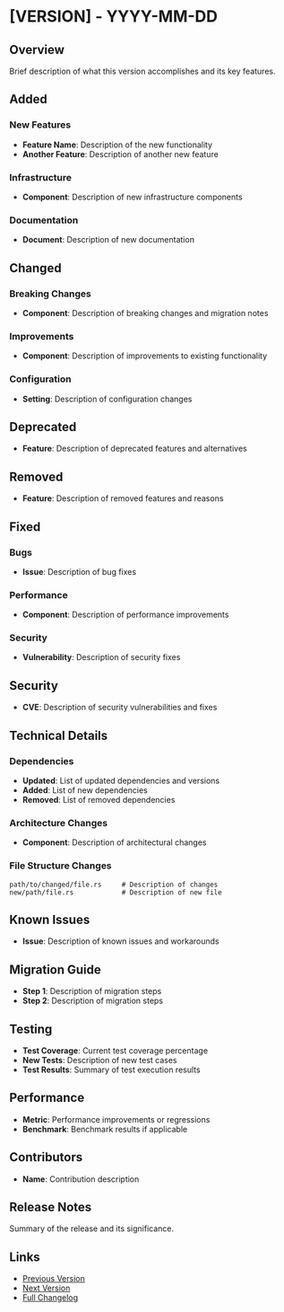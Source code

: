 # [VERSION] - YYYY-MM-DD

## Overview
Brief description of what this version accomplishes and its key features.

## Added

### New Features
- **Feature Name**: Description of the new functionality
- **Another Feature**: Description of another new feature

### Infrastructure
- **Component**: Description of new infrastructure components

### Documentation
- **Document**: Description of new documentation

## Changed

### Breaking Changes
- **Component**: Description of breaking changes and migration notes

### Improvements
- **Component**: Description of improvements to existing functionality

### Configuration
- **Setting**: Description of configuration changes

## Deprecated
- **Feature**: Description of deprecated features and alternatives

## Removed
- **Feature**: Description of removed features and reasons

## Fixed

### Bugs
- **Issue**: Description of bug fixes

### Performance
- **Component**: Description of performance improvements

### Security
- **Vulnerability**: Description of security fixes

## Security
- **CVE**: Description of security vulnerabilities and fixes

## Technical Details

### Dependencies
- **Updated**: List of updated dependencies and versions
- **Added**: List of new dependencies
- **Removed**: List of removed dependencies

### Architecture Changes
- **Component**: Description of architectural changes

### File Structure Changes
```
path/to/changed/file.rs     # Description of changes
new/path/file.rs            # Description of new file
```

## Known Issues
- **Issue**: Description of known issues and workarounds

## Migration Guide
- **Step 1**: Description of migration steps
- **Step 2**: Description of migration steps

## Testing
- **Test Coverage**: Current test coverage percentage
- **New Tests**: Description of new test cases
- **Test Results**: Summary of test execution results

## Performance
- **Metric**: Performance improvements or regressions
- **Benchmark**: Benchmark results if applicable

## Contributors
- **Name**: Contribution description

## Release Notes
Summary of the release and its significance.

## Links
- [Previous Version](./PREVIOUS_VERSION.md)
- [Next Version](./NEXT_VERSION.md)
- [Full Changelog](../CHANGELOG.md)
